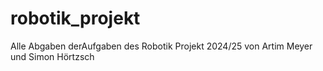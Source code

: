 # robotik_projekt
Alle Abgaben derAufgaben des Robotik Projekt 2024/25 von Artim Meyer und Simon Hörtzsch
